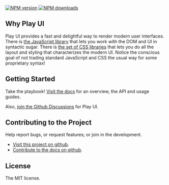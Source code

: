 
<!-- BADGES/ -->

<span class="badge-npmversion"><a href="https://npmjs.org/package/@webqit/play-ui" title="View this project on NPM"><img src="https://img.shields.io/npm/v/@webqit/play-ui.svg" alt="NPM version" /></a></span> <span class="badge-npmdownloads"><a href="https://npmjs.org/package/@webqit/play-ui" title="View this project on NPM"><img src="https://img.shields.io/npm/dm/@webqit/play-ui.svg" alt="NPM downloads" /></a></span>

<!-- /BADGES -->

## Why Play UI

Play UI provides a fast and delightful way to render modern user interfaces. There is [the JavaScript library](docs/js/overview) that lets you work with the DOM and UI in syntactic sugar. There is [the set of CSS libraries](docs/css) that lets you do all the layout and styling that characterizes the modern UI. Notice the conscious goal of not trading standard JavaScript and CSS the usual way for some proprietary syntax!

## Getting Started

Take the playbook! [Visit the docs](docs) for an overview, the API and usage guides.

<html-import data-id="quickstart" template="@layout/quickstart"></html-import>

Also, [join the Github Discussions](https://github.com/webqit/play-ui/discussions) for Play UI.

## Contributing to the Project

Help report bugs, or request features; or join in the development.

+ [Visit this project on github](https://github.com/webqit/play-ui).
+ [Contribute to the docs on github](https://github.com/webqit/webqit-tooling.docs/edit/master/play-ui/docs).

## License

The MIT license.
